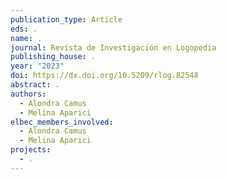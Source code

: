 ```yaml
---
publication_type: Article
eds: .
name: .
journal: Revista de Investigación en Logopedia
publishing_house: .
year: "2023"
doi: https://dx.doi.org/10.5209/rlog.82548
abstract: .
authors:
  - Alondra Camus
  - Melina Aparici
elbec_members_involved:
  - Alondra Camus
  - Melina Aparici
projects:
  - .
---
```

